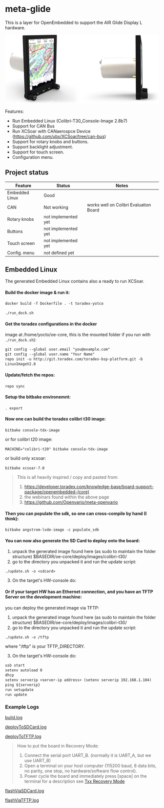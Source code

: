 # meta-glide
This is a layer for OpenEmbedded to support the AIR Glide Display L hardware.

![img.png](documents/images/displayL.png)

Features:
* Run Embedded Linux (Colibri-T30_Console-Image 2.8b7)
* Support for CAN Bus
* Run XCSoar with CANaerospce Device (https://github.com/ubx/XCSoar/tree/can-bus)
* Support for rotary knobs and buttons. 
* Support backlight adjustment.
* Support for touch screen.
* Configuration menu.

## Project status
| Feature | Status | Notes |
--- | --- | ---
| Embedded Linux | Good |  |
| CAN | Not working | works well on Colibri Evaluation Board |
| Rotary knobs | not implemented yet | |
| Buttons | not implemented yet | |
| Touch screen | not implemented yet | |
| Config. menu | not defined yet | |

## Embedded Linux
The generated Embedded Linux contains also a ready to run XCSoar.
#### Build the docker image & run it:

 ``````docker build -f Dockerfile . -t toradex-yotco``````
 
 ``````./run_dock.sh``````

#### Get the toradex configurations in the docker 
image at /home/yocto/oe-core, this is the mounted folder if you run with ``````./run_dock.sh``````):

``````
git config --global user.email "you@example.com"
git config --global user.name "Your Name"
repo init -u http://git.toradex.com/toradex-bsp-platform.git -b LinuxImageV2.8
``````

#### Update/fetch the repos:

``````repo sync``````

#### Setup the bitbake environemnt:

``````. export``````

#### Now one can build the toradex colibri t30 image:

``````bitbake console-tdx-image``````

or for colibri t20 image:

`MACHINE="colibri-t20" bitbake console-tdx-image`

or build only xcsoar:

``````bitbake xcsoar-7.0``````
 
>This is all heavily inspired / copy and pasted from:
> 1. <https://developer.toradex.com/knowledge-base/board-support-package/openembedded-(core)>
> 2. the webinars found within the above page
> 3. <https://github.com/Openvario/meta-openvario>


#### Then you can populate the sdk, so one can cross-compile by hand (I think):

``````bitbake angstrom-lxde-image -c populate_sdk``````

#### You can now also generate the SD Card to deploy onto the board:
1. unpack the generated image found here (as sudo to maintain the folder structure)
  $BASEDIR/oe-core/deploy/images/colibri-t30/
2. go to the directory you unpacked it and run the update script:
``````
./update.sh -o <sdcard>
``````

3. On the target's HW-console do:

#### Or if your target HW has an Ethernet connection, and you have an TFTP Server on the development machine:
you can deploy the generated image via TFTP:
1. unpack the generated image found here (as sudo to maintain the folder structure)
   $BASEDIR/oe-core/deploy/images/colibri-t30/
2. go to the directory you unpacked it and run the update script:
``````
./update.sh -o /tftp
``````
where "/tftp" is your TFTP_DIRECTORY.

3. On the target's HW-console do:
``````
usb start
setenv autoload 0
dhcp
setenv serverip <server-ip address> (setenv serverip 192.168.1.104)
ping ${serverip}
run setupdate
run update
``````

### Example Logs
[build.log](documents/logs/build.log)

[deployToSDCard.log](documents/logs/deployToSDCard.log)

[deployToTFTP.log](documents/logs/deployToTFTP.log)

> How to put the board in Recovery Mode:
> 1. Connect the serial port UART_B. (normally it is UART_A, but we use UART_B)
> 2. Open a terminal on your host computer (115200 baud, 8 data bits, no parity, one stop, no hardware/software flow control).
> 3. Power cycle the board and immediately press [space] on the terminal
> for a description see [Txx Recovery Mode](https://developer.toradex.com/knowledge-base/txx-recovery-mode#1-colibri-t30)

[flashViaSDCard.log](documents/logs/flashViaSDCard.log)

[flashViaTFTP.log](documents/logs/flashViaTFTP.log)